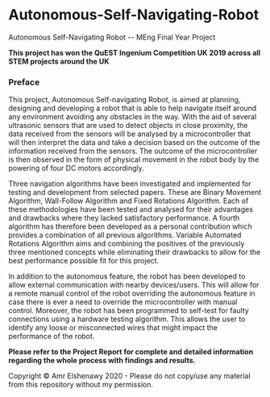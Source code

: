 # Autonomous-Self-Navigating-Robot
Autonomous Self-Navigating Robot -- MEng Final Year Project

**This project has won the QuEST Ingenium Competition UK 2019 across all STEM projects around the UK**

### Preface
This project, Autonomous Self-navigating Robot, is aimed at planning, designing and developing a robot that is able to help navigate itself around any environment avoiding any obstacles in the way. With the aid of several ultrasonic sensors that are used to detect objects in close proximity, the data received from the sensors will be analysed by a microcontroller that will then interpret the data and take a decision based on the outcome of the information received from the sensors. The outcome of the microcontroller is then observed in the form of physical movement in the robot body by the powering of four DC motors accordingly. 

Three navigation algorithms have been investigated and implemented for testing and development from selected papers. These are Binary Movement Algorithm, Wall-Follow Algorithm and Fixed Rotations Algorithm. Each of these methodologies have been tested and analysed for their advantages and drawbacks where they lacked satisfactory performance. A fourth algorithm has therefore been developed as a personal contribution which provides a combination of all previous algorithms. Variable Automated Rotations Algorithm aims and combining the positives of the previously three mentioned concepts while eliminating their drawbacks to allow for the best performance possible fit for this project.

In addition to the autonomous feature, the robot has been developed to allow external communication with nearby devices/users. This will allow for a remote manual control of the robot overriding the autonomous feature in case there is ever a need to override the microcontroller with manual control. Moreover, the robot has been programmed to self-test for faulty connections using a hardware testing algorithm. This allows the user to identify any loose or misconnected wires that might impact the performance of the robot.

**Please refer to the Project Report for complete and detailed information regarding the whole process with findings and results.**

Copyright © Amr Elshenawy 2020 - Please do not copy/use any material from this repository without my permission.
